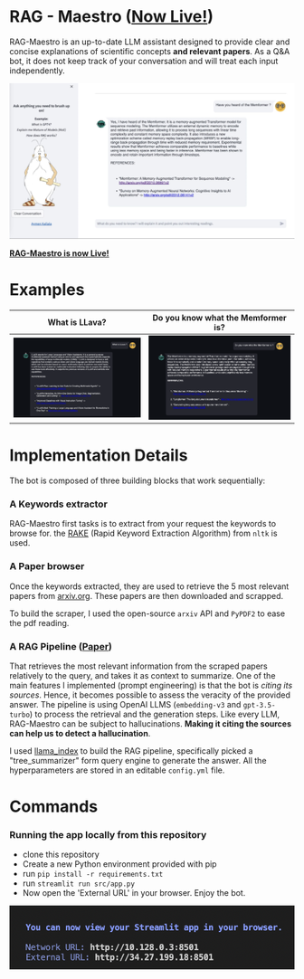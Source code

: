 # RAG - Maestro ([Now Live!](https://rag-maestro-o2wbip4gla-uc.a.run.app/))
RAG-Maestro is an up-to-date LLM assistant designed to provide clear and concise explanations of scientific concepts **and relevant papers**. As a Q&A bot, it does not keep track of your conversation and will treat each input independently.


![maestro](images/beautiful_maestro_2.png)


<ins>**RAG-Maestro is now [Live!](https://rag-maestro-o2wbip4gla-uc.a.run.app/)**</ins>


# Examples

What is LLava?            |  Do you know what the Memformer is?
:-------------------------:|:-------------------------:
![llava](images/llava.png)  |  ![memformer](images/memformer.png)

# Implementation Details

The bot is composed of three building blocks that work sequentially:

### A Keywords extractor

RAG-Maestro first tasks is to extract from your request the keywords to browse for. the [RAKE](https://www.analyticsvidhya.com/blog/2021/10/rapid-keyword-extraction-rake-algorithm-in-natural-language-processing/) (Rapid Keyword Extraction Algorithm) from `nltk` is used.

### A Paper browser

Once the keywords extracted, they are used to retrieve the 5 most relevant papers from [arxiv.org](https://www.arxiv.org/). These papers are then downloaded and scrapped.

To build the scraper, I used the open-source `arxiv` API and  `PyPDF2` to ease the pdf reading.

### A RAG Pipeline ([Paper](https://arxiv.org/pdf/2005.11401.pdf))

That retrieves the most relevant information from the scraped papers relatively to the query, and takes it as context to summarize. One of the main features I implemented (prompt engineering) is that the bot is *citing its sources*. Hence, it becomes possible to assess the veracity of the provided answer. The pipeline is using OpenAI LLMS (`embedding-v3` and `gpt-3.5-turbo`) to process the retrieval and the generation steps. Like every LLM, RAG-Maestro can be subject to hallucinations. **Making it citing the sources can help us to detect a hallucination**.


I used [llama_index]( https://docs.llamaindex.ai/en/stable/) to build the RAG pipeline, specifically picked a "tree_summarizer" form query engine to generate the answer. All the hyperparameters are stored in an editable `config.yml` file.

# Commands


### Running the app locally from this repository
- clone this repository
- Create a new Python environment provided with pip
- run `pip install -r requirements.txt`
- run `streamlit run src/app.py`
- Now open the 'External URL' in your browser. Enjoy the bot.

![Alt text](images/streamlit_app.png)